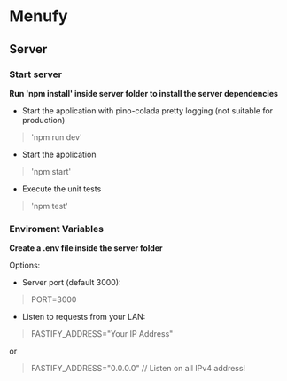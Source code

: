 # Menufy


## Server

### Start server

**Run 'npm install' inside server folder to install the server dependencies**

- Start the application with pino-colada pretty logging (not suitable for production)

> 'npm run dev'

- Start the application

> 'npm start'

- Execute the unit tests

> 'npm test'

### Enviroment Variables

**Create a .env file inside the server folder**

Options:

- Server port (default 3000):

> PORT=3000

- Listen to requests from your LAN:

> FASTIFY_ADDRESS="Your IP Address"

or

> FASTIFY_ADDRESS="0.0.0.0" // Listen on all IPv4 address!